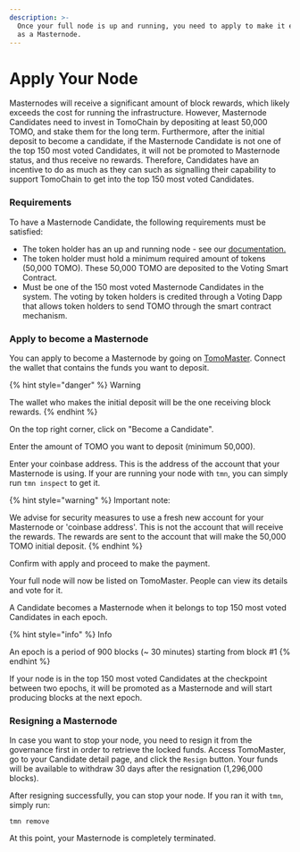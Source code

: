 ```yaml
---
description: >-
  Once your full node is up and running, you need to apply to make it eligible
  as a Masternode.
---
```


# Apply Your Node

Masternodes will receive a significant amount of block rewards, which likely exceeds the cost for running the infrastructure. However, Masternode Candidates need to invest in TomoChain by depositing at least 50,000 TOMO, and stake them for the long term. Furthermore, after the initial deposit to become a candidate, if the Masternode Candidate is not one of the top 150 most voted Candidates, it will not be promoted to Masternode status, and thus receive no rewards. Therefore, Candidates have an incentive to do as much as they can such as signalling their capability to support TomoChain to get into the top 150 most voted Candidates.

### Requirements <a href="#requirements" id="requirements"></a>

To have a Masternode Candidate, the following requirements must be satisfied:

* The token holder has an up and running node - see our [documentation.](run-a-full-node/)
* The token holder must hold a minimum required amount of tokens (50,000 TOMO). These 50,000 TOMO are deposited to the Voting Smart Contract.
* Must be one of the 150 most voted Masternode Candidates in the system. The voting by token holders is credited through a Voting Dapp that allows token holders to send TOMO through the smart contract mechanism.

### Apply to become a Masternode <a href="#applying-to-become-a-masternode" id="applying-to-become-a-masternode"></a>

You can apply to become a Masternode by going on [TomoMaster](https://master.tomochain.com/). Connect the wallet that contains the funds you want to deposit.

{% hint style="danger" %}
Warning

The wallet who makes the initial deposit will be the one receiving block rewards.
{% endhint %}

On the top right corner, click on "Become a Candidate".

Enter the amount of TOMO you want to deposit (minimum 50,000).

Enter your coinbase address. This is the address of the account that your Masternode is using. If your are running your node with `tmn`, you can simply run `tmn inspect` to get it.

{% hint style="warning" %}
Important note:

We advise for security measures to use a fresh new account for your Masternode or 'coinbase address'. This is not the account that will receive the rewards. The rewards are sent to the account that will make the 50,000 TOMO initial deposit.
{% endhint %}

Confirm with apply and proceed to make the payment.

Your full node will now be listed on TomoMaster. People can view its details and vote for it.

A Candidate becomes a Masternode when it belongs to top 150 most voted Candidates in each epoch.

{% hint style="info" %}
Info

An epoch is a period of 900 blocks (\~ 30 minutes) starting from block #1
{% endhint %}

If your node is in the top 150 most voted Candidates at the checkpoint between two epochs, it will be promoted as a Masternode and will start producing blocks at the next epoch.

### Resigning a Masternode <a href="#resigning-your-masternode" id="resigning-your-masternode"></a>

In case you want to stop your node, you need to resign it from the governance first in order to retrieve the locked funds. Access TomoMaster, go to your Candidate detail page, and click the `Resign` button. Your funds will be available to withdraw 30 days after the resignation (1,296,000 blocks).

After resigning successfully, you can stop your node. If you ran it with `tmn`, simply run:

```
tmn remove
```

At this point, your Masternode is completely terminated.
